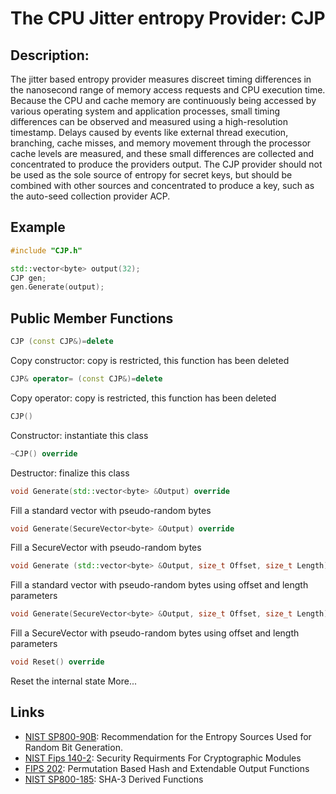 # The CPU Jitter entropy Provider: CJP

## Description:
The jitter based entropy provider measures discreet timing differences in the nanosecond range of memory access requests and CPU execution time. 
Because the CPU and cache memory are continuously being accessed by various operating system and application processes, small timing differences can be observed and measured using a high-resolution timestamp. 
Delays caused by events like external thread execution, branching, cache misses, and memory movement through the processor cache levels are measured, and these small differences are collected and concentrated to produce the providers output. 
The CJP provider should not be used as the sole source of entropy for secret keys, but should be combined with other sources and concentrated to produce a key, such as the auto-seed collection provider ACP.

## Example
```cpp
#include "CJP.h"

std::vector<byte> output(32);
CJP gen;
gen.Generate(output);
```
       
## Public Member Functions
```cpp
CJP (const CJP&)=delete
```
Copy constructor: copy is restricted, this function has been deleted

```cpp
CJP& operator= (const CJP&)=delete
```
Copy operator: copy is restricted, this function has been deleted
 
```cpp
CJP()
```
Constructor: instantiate this class
 
```cpp
~CJP() override
```
Destructor: finalize this class

```cpp
void Generate(std::vector<byte> &Output) override
```
Fill a standard vector with pseudo-random bytes

```cpp
void Generate(SecureVector<byte> &Output) override
```
Fill a SecureVector with pseudo-random bytes

```cpp
void Generate (std::vector<byte> &Output, size_t Offset, size_t Length) override
```

Fill a standard vector with pseudo-random bytes using offset and length parameters

```cpp
void Generate(SecureVector<byte> &Output, size_t Offset, size_t Length) override
```
Fill a SecureVector with pseudo-random bytes using offset and length parameters

```cpp
void Reset() override
```
Reset the internal state More...

## Links
* [NIST SP800-90B](http://csrc.nist.gov/publications/drafts/800-90/draft-sp800-90b.pdf): Recommendation for the Entropy Sources Used for Random Bit Generation.
* [NIST Fips 140-2](http://csrc.nist.gov/publications/fips/fips140-2/fips1402.pdf): Security Requirments For Cryptographic Modules
* [FIPS 202](http://nvlpubs.nist.gov/nistpubs/FIPS/NIST.FIPS.202.pdf): Permutation Based Hash and Extendable Output Functions 
* [NIST SP800-185](http://nvlpubs.nist.gov/nistpubs/SpecialPublications/NIST.SP.800-185.pdf): SHA-3 Derived Functions
   
